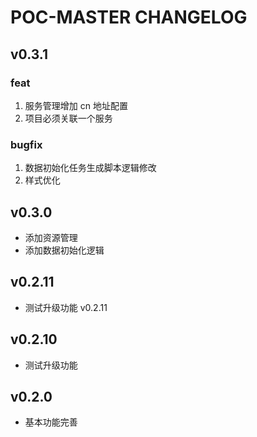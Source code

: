 # POC-MASTER CHANGELOG

## v0.3.1

### feat

1. 服务管理增加 cn 地址配置
2. 项目必须关联一个服务

### bugfix

1. 数据初始化任务生成脚本逻辑修改
2. 样式优化

## v0.3.0

- 添加资源管理
- 添加数据初始化逻辑

## v0.2.11

- 测试升级功能 v0.2.11

## v0.2.10

- 测试升级功能

## v0.2.0

- 基本功能完善
